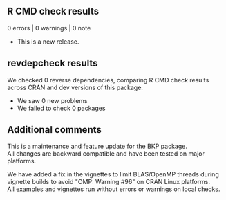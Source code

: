 ## R CMD check results

0 errors | 0 warnings | 0 note

* This is a new release.

## revdepcheck results

We checked 0 reverse dependencies, comparing R CMD check results across CRAN and dev versions of this package.

* We saw 0 new problems
* We failed to check 0 packages

## Additional comments

This is a maintenance and feature update for the BKP package.  
All changes are backward compatible and have been tested on major platforms.

We have added a fix in the vignettes to limit BLAS/OpenMP threads during vignette builds 
to avoid "OMP: Warning #96" on CRAN Linux platforms.  
All examples and vignettes run without errors or warnings on local checks.

